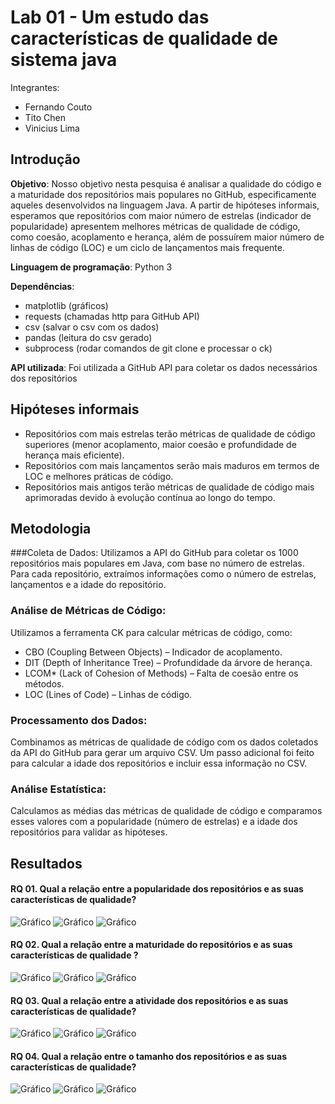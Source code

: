 # Lab 01 - Um estudo das características de qualidade de sistema java

Integrantes:

- Fernando Couto
- Tito Chen
- Vinicius Lima

## Introdução

**Objetivo**:
Nosso objetivo nesta pesquisa é analisar a qualidade do código e a maturidade dos repositórios mais populares no GitHub, especificamente aqueles desenvolvidos na linguagem Java. A partir de hipóteses informais, esperamos que repositórios com maior número de estrelas (indicador de popularidade) apresentem melhores métricas de qualidade de código, como coesão, acoplamento e herança, além de possuírem maior número de linhas de código (LOC) e um ciclo de lançamentos mais frequente.

**Linguagem de programação**: Python 3

**Dependências**:

- matplotlib (gráficos)
- requests (chamadas http para GitHub API)
- csv (salvar o csv com os dados)  
- pandas (leitura do csv gerado)
- subprocess (rodar comandos de git clone e processar o ck)

**API utilizada**: Foi utilizada a GitHub API para coletar os dados necessários dos repositórios


## Hipóteses informais
- Repositórios com mais estrelas terão métricas de qualidade de código superiores (menor acoplamento, maior coesão e profundidade de herança mais eficiente).
- Repositórios com mais lançamentos serão mais maduros em termos de LOC e melhores práticas de código.
- Repositórios mais antigos terão métricas de qualidade de código mais aprimoradas devido à evolução contínua ao longo do tempo.

## Metodologia
###Coleta de Dados:
Utilizamos a API do GitHub para coletar os 1000 repositórios mais populares em Java, com base no número de estrelas. Para cada repositório, extraímos informações como o número de estrelas, lançamentos e a idade do repositório.

### Análise de Métricas de Código:
Utilizamos a ferramenta CK para calcular métricas de código, como:

- CBO (Coupling Between Objects) – Indicador de acoplamento.
- DIT (Depth of Inheritance Tree) – Profundidade da árvore de herança.
- LCOM* (Lack of Cohesion of Methods) – Falta de coesão entre os métodos.
- LOC (Lines of Code) – Linhas de código.

### Processamento dos Dados: 
Combinamos as métricas de qualidade de código com os dados coletados da API do GitHub para gerar um arquivo CSV. Um passo adicional foi feito para calcular a idade dos repositórios e incluir essa informação no CSV.

### Análise Estatística:
Calculamos as médias das métricas de qualidade de código e comparamos esses valores com a popularidade (número de estrelas) e a idade dos repositórios para validar as hipóteses.

## Resultados
#### RQ 01. Qual a relação entre a popularidade dos repositórios e as suas características de qualidade?
![Gráfico](rq01_cbo.png)
![Gráfico](rq01_dit.png)
![Gráfico](rq01_lcom.png)

#### RQ 02. Qual a relação entre a maturidade do repositórios e as suas características de qualidade ?
![Gráfico](rq02_cbo.png)
![Gráfico](rq02_dit.png)
![Gráfico](rq02_lcom.png)

#### RQ 03. Qual a relação entre a atividade dos repositórios e as suas características de qualidade?
![Gráfico](rq03_cbo.png)
![Gráfico](rq03_dit.png)
![Gráfico](rq03_lcom.png)


#### RQ 04. Qual a relação entre o tamanho dos repositórios e as suas características de qualidade?
![Gráfico](rq04_cbo.png)
![Gráfico](rq04_dit.png)
![Gráfico](rq04_lcom.png)
